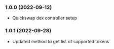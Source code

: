### 1.0.0 (2022-09-12)

- Quickswap dex controller setup

### 1.0.1 (2022-09-28)

- Updated method to get list of supported tokens